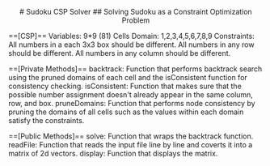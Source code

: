 <p align="center">
# Sudoku CSP Solver
## Solving Sudoku as a Constraint Optimization Problem
</p>

==[CSP]==
Variables: 9*9 (81) Cells
Domain: 1,2,3,4,5,6,7,8,9
Constraints: All numbers in a each 3x3 box should be different.
             All numbers in any row should be different.
             All numbers in any column should be different.


==[Private Methods]==
backtrack: Function that performs backtrack search using the pruned domains of each cell and the isConsistent function for 
           consistency checking.
isConsistent: Function that makes sure that the possible number assignment doesn't already appear in the same column, row, and box.
pruneDomains: Function that performs node consistency by pruning the domains of all cells such as the values within each domain satisfy
              the constraints.

==[Public Methods]==
solve: Function that wraps the backtrack function.
readFile: Function that reads the input file line by line and coverts it into a matrix of 2d vectors.
display: Function that displays the matrix.
